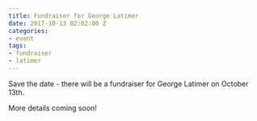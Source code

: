 ```yaml
---
title: Fundraiser for George Latimer
date: 2017-10-13 02:02:00 Z
categories:
- event
tags:
- fundraiser
- latimer
---
```


Save the date - there will be a fundraiser for George Latimer on October 13th.

More details coming soon!
